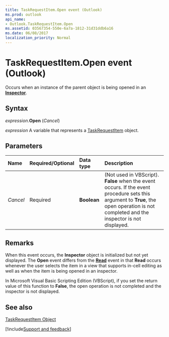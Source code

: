 ```yaml
---
title: TaskRequestItem.Open event (Outlook)
ms.prod: outlook
api_name:
- Outlook.TaskRequestItem.Open
ms.assetid: 03567354-550e-6a7a-1812-31d31ddb6a16
ms.date: 06/08/2017
localization_priority: Normal
---
```



# TaskRequestItem.Open event (Outlook)

Occurs when an instance of the parent object is being opened in an  **[Inspector](Outlook.Inspector.md)**.


## Syntax

_expression_.**Open** (_Cancel_)

_expression_ A variable that represents a [TaskRequestItem](Outlook.TaskRequestItem.md) object.


## Parameters



|Name|Required/Optional|Data type|Description|
|:-----|:-----|:-----|:-----|
| _Cancel_|Required| **Boolean**|(Not used in VBScript).  **False** when the event occurs. If the event procedure sets this argument to **True**, the open operation is not completed and the inspector is not displayed.|

## Remarks

When this event occurs, the  **Inspector** object is initialized but not yet displayed. The **Open** event differs from the **[Read](Outlook.AppointmentItem.Read.md)** event in that **Read** occurs whenever the user selects the item in a view that supports in-cell editing as well as when the item is being opened in an inspector.

In Microsoft Visual Basic Scripting Edition (VBScript), if you set the return value of this function to  **False**, the open operation is not completed and the inspector is not displayed.


## See also


[TaskRequestItem Object](Outlook.TaskRequestItem.md)

[!include[Support and feedback](~/includes/feedback-boilerplate.md)]